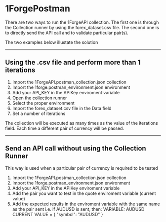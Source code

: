 # 1ForgePostman

There are two ways to run the 1ForgeAPI collection.
The first one is through the Collection runner by using the forex_dataset.csv file.
The second one is to directly send the API call and to validate particular pair(s).

The two examples below illustate the solution

------------------------------------------------------
Using the .csv file and perform more than 1 iterations
------------------------------------------------------
1. Import the 1ForgeAPI.postman_collection.json collection
2. Import the 1forge.postman_environment.json environment
3. Add your API_KEY in the APIKey enviroment variable
4. Open the collection runner
5. Select the proper environment
6. Import the forex_dataset.csv file in the Data field
7. Set a number of iterations

The collection will be executed as many times as the value of the iterations field. 
Each time a different pair of currency will be passed.

----------------------------------------------------
Send an API call without using the Collection Runner
----------------------------------------------------
This way is used when a particular pair of currency is required to be tested
1. Import the 1ForgeAPI.postman_collection.json collection
2. Import the 1forge.postman_environment.json environment
3. Add your API_KEY in the APIKey enviroment variable
4. Add the pair you want to test in the quote enviroment variable (current value)
5. Add the expected results in the enviroment variable with the same name as the pair sent
i.e. if AUDUSD is sent, then:
VARIABLE: AUDUSD
CURRENT VALUE = {
        "symbol": "AUDUSD"
                }
                
                
